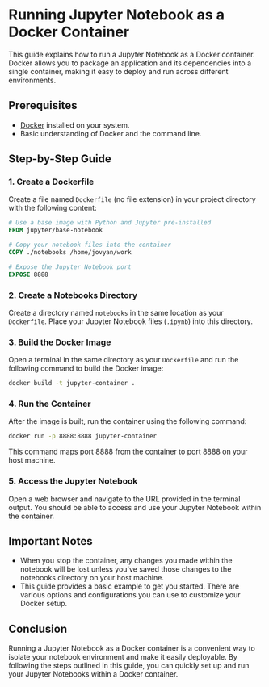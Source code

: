 # Running Jupyter Notebook as a Docker Container

This guide explains how to run a Jupyter Notebook as a Docker container. Docker allows you to package an application and its dependencies into a single container, making it easy to deploy and run across different environments.

## Prerequisites

- [Docker](https://docs.docker.com/get-docker/) installed on your system.
- Basic understanding of Docker and the command line.

## Step-by-Step Guide

### 1. Create a Dockerfile

Create a file named `Dockerfile` (no file extension) in your project directory with the following content:

```Dockerfile
# Use a base image with Python and Jupyter pre-installed
FROM jupyter/base-notebook

# Copy your notebook files into the container
COPY ./notebooks /home/jovyan/work

# Expose the Jupyter Notebook port
EXPOSE 8888
```

### 2. Create a Notebooks Directory

Create a directory named `notebooks` in the same location as your `Dockerfile`. Place your Jupyter Notebook files (`.ipynb`) into this directory.

### 3. Build the Docker Image

Open a terminal in the same directory as your `Dockerfile` and run the following command to build the Docker image:

```bash
docker build -t jupyter-container .
```

### 4. Run the Container

After the image is built, run the container using the following command:

```bash
docker run -p 8888:8888 jupyter-container
```

This command maps port 8888 from the container to port 8888 on your host machine.

### 5. Access the Jupyter Notebook

Open a web browser and navigate to the URL provided in the terminal output. You should be able to access and use your Jupyter Notebook within the container.

## Important Notes

- When you stop the container, any changes you made within the notebook will be lost unless you've saved those changes to the notebooks directory on your host machine.
- This guide provides a basic example to get you started. There are various options and configurations you can use to customize your Docker setup.

## Conclusion

Running a Jupyter Notebook as a Docker container is a convenient way to isolate your notebook environment and make it easily deployable. By following the steps outlined in this guide, you can quickly set up and run your Jupyter Notebooks within a Docker container.
